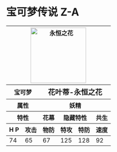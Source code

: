 # 宝可梦传说 Z-A

<!-- 完整表格结构 -->
<table>
  <!-- 表头区域 -->
  <thead>
    <!-- 第一行：图片展示（跨6列） -->
    <tr>
      <th colspan="6">
        <!-- 插入图片 -->
        <img 
          src="/images/Pokemon/Poke/SV/永恒之花.png" 
          alt="永恒之花" 
          style="width: 150px; height: auto; display: block; margin: 0 auto;"
        >
      </th>
    </tr>
    <tr>
      <th colspan="2">宝可梦</th>
      <th colspan="6" style="font-size: 1.2em;">花叶蒂-永恒之花</th>
    </tr>
    <tr>
      <th colspan="2">属性</th>
      <th colspan="6">妖精</th>
    </tr>
    <tr>
      <th colspan="2">特性</th>
      <th colspan="1">花幕</th>
      <th colspan="2">隐藏特性</th>
      <th colspan="6">共生</th>
    </tr>
    <tr>
      <th>H P</th>
      <th>攻击</th>
      <th>物防</th>
      <th>特攻</th>
      <th>特防</th>
      <th>速度</th>
    </tr>
  </thead>

  <!-- 表格内容 -->
  <tbody>
    <tr>
      <td>74</td>
      <td>65</td>
      <td>67</td>
      <td>125</td>
      <td>128</td>
      <td>92</td>
    </tr>
  </tbody>
</table>